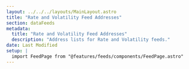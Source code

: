```yaml
---
layout: ../../../layouts/MainLayout.astro
title: "Rate and Volatility Feed Addresses"
section: dataFeeds
metadata:
  title: "Rate and Volatility Feed Addresses"
  description: "Address lists for Rate and Volatility feeds."
date: Last Modified
setup: |
  import FeedPage from "@features/feeds/components/FeedPage.astro"
---
```


<FeedPage dataFeedType="rates" />
